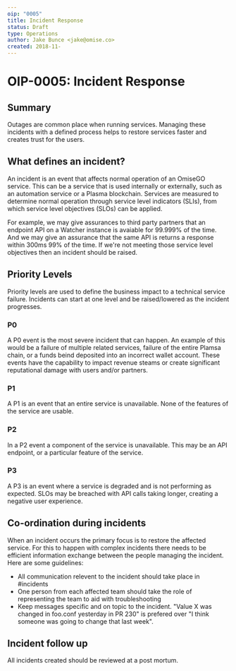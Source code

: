 ```yaml
---
oip: "0005"
title: Incident Response
status: Draft
type: Operations
author: Jake Bunce <jake@omise.co>
created: 2018-11-
---
```


# OIP-0005: Incident Response 

## Summary

Outages are common place when running services. Managing these incidents with a defined process helps to restore services faster and creates trust for the users.

## What defines an incident?

An incident is an event that affects normal operation of an OmiseGO service. This can be a service that is used internally or externally, such as an automation service or a Plasma blockchain. Services are measured to determine normal operation through service level indicators (SLIs), from which service level objectives (SLOs) can be applied.

For example, we may give assurances to third party partners that an endpoint API on a Watcher instance is avaiable for 99.999% of the time. And we may give an assurance that the same API is returns a response within 300ms 99% of the time. If we're not meeting those service level objectives then an incident should be raised.

## Priority Levels

Priority levels are used to define the business impact to a technical service failure. Incidents can start at one level and be raised/lowered as the incident progresses.

### P0

A P0 event is the most severe incident that can happen. An example of this would be a failure of multiple related services, failure of the entire Plamsa chain, or a funds beind deposited into an incorrect wallet account. These events have the capability to impact revenue steams or create significant reputational damage with users and/or partners.

### P1

A P1 is an event that an entire service is unavailable. None of the features of the service are usable. 

### P2

In a P2 event a component of the service is unavailable. This may be an API endpoint, or a particular feature of the service.

### P3

A P3 is an event where a service is degraded and is not performing as expected. SLOs may be breached with API calls taking longer, creating a negative user experience. 
 
## Co-ordination during incidents

When an incident occurs the primary focus is to restore the affected service. For this to happen with complex incidents there needs to be efficient information exchange between the people managing the incident. Here are some guidelines: 

- All communication relevent to the incident should take place in #incidents
- One person from each affected team should take the role of representing the team to aid with troubleshooting
- Keep messages specific and on topic to the incident. "Value X was changed in foo.conf yesterday in PR 230" is prefered over "I think someone was going to change that last week".

## Incident follow up

All incidents created should be reviewed at a post mortum.
